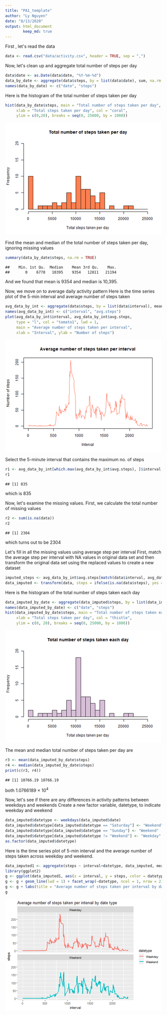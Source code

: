 ```yaml
---
title: "PA1_template"
author: "Ly Nguyen"
date: "8/13/2020"
output: html_document
        keep_md: true
---
```


First , let's read the data

```r
data <- read.csv("data/activity.csv", header = TRUE, sep = ",")
```



Now, let's clean up and aggregate total number of steps per day 

```r
data$date <- as.Date(data$date, "%Y-%m-%d")
data_by_date <- aggregate(data$steps, by = list(data$date), sum, na.rm = TRUE)
names(data_by_date) <- c("date", "steps")
```


Here is the histogram of the total number of steps taken per day 


```r
hist(data_by_date$steps, main = "Total number of steps taken per day", 
     xlab = "Total steps taken per day", col = "coral", 
     ylim = c(0,20), breaks = seq(0, 25000, by = 1000))
```

![plot of chunk unnamed-chunk-3](figure/unnamed-chunk-3-1.png)


Find the mean and median of the total number of steps taken per day, ignoring missing values 


```r
summary(data_by_date$steps, na.rm = TRUE)
```

```
##    Min. 1st Qu.  Median    Mean 3rd Qu.    Max. 
##       0    6778   10395    9354   12811   21194
```

And we found that mean is 9354 and median is 10,395. 


Now, we move on to average daily activity pattern
Here is the time series plot of the 5-min interval and average number of steps taken


```r
avg_data_by_int <- aggregate(data$steps, by = list(data$interval), mean, na.rm = TRUE)
names(avg_data_by_int) <- c("interval", "avg.steps")
plot(avg_data_by_int$interval, avg_data_by_int$avg.steps, 
     type = "l", col = "tomato1", lwd = 1, 
     main = "Average number of steps taken per interval",
     xlab = "Interval", ylab = "Number of steps")
```

![plot of chunk unnamed-chunk-5](figure/unnamed-chunk-5-1.png)


Select the 5-minute interval that contains the maximum no. of steps

```r
r1 <- avg_data_by_int[which.max(avg_data_by_int$avg.steps), ]$interval 
r1
```

```
## [1] 835
```
which is 835


Now, let's examine the missing values. 
First, we calculate the total number of missing values 

```r
r2 <- sum(is.na(data))
r2
```

```
## [1] 2304
```
which turns out to be 2304


Let's fill in all the missing values using average step per interval
First, match the average step per interval with NA values in original data set and then transform the original data set using the replaced values to create a new dataset


```r
imputed_steps <- avg_data_by_int$avg.steps[match(data$interval, avg_data_by_int$interval)]
data_imputed <- transform(data, steps = ifelse(is.na(data$steps), yes = imputed_steps, no = data$steps))
```


Here is the histogram of the total number of steps taken each day 

```r
data_imputed_by_date <- aggregate(data_imputed$steps, by = list(data_imputed$date), sum)
names(data_imputed_by_date) <- c("date", "steps")
hist(data_imputed_by_date$steps, main = "Total number of steps taken each day", 
     xlab = "Total steps taken per day", col = "thistle", 
     ylim = c(0, 20), breaks = seq(0, 25000, by = 1000))
```

![plot of chunk unnamed-chunk-9](figure/unnamed-chunk-9-1.png)

The mean and median total number of steps taken per day are

```r
r3 <- mean(data_imputed_by_date$steps)
r4 <- median(data_imputed_by_date$steps)
print(c(r3, r4)) 
```

```
## [1] 10766.19 10766.19
```
both 1.0766189 &times; 10<sup>4</sup> 


Now, let's see if there are any differences in activity patterns between weekdays and weekends 
Create a new factor variable, datetype, to indicate weekday and weekend 

```r
data_imputed$datetype <- weekdays(data_imputed$date)
data_imputed$datetype[data_imputed$datetype == "Saturday"] <- "Weekend"
data_imputed$datetype[data_imputed$datetype == "Sunday"] <- "Weekend"
data_imputed$datetype[data_imputed$datetype != "Weekend"] <- "Weekday"               
as.factor(data_imputed$datetype)
```


Here is the time series plot of 5-min interval and the average number of steps taken across weekday and weekend. 

```r
data_imputed1 <- aggregate(steps ~ interval+datetype, data_imputed, mean)
library(ggplot2)
g <- ggplot(data_imputed1, aes(x = interval, y = steps, color = datetype))
g <- g + geom_line(lwd = 1) + facet_wrap(~datetype, ncol = 1, nrow = 2)
g <- g + labs(title = "Average number of steps taken per interval by date type")
g
```

![plot of chunk unnamed-chunk-12](figure/unnamed-chunk-12-1.png)

